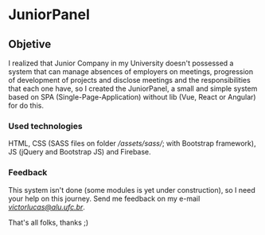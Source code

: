 # JuniorPanel

## Objetive

I realized that Junior Company in my University doesn't possessed a system that can manage absences of employers on meetings, progression of development of projects and disclose meetings and the responsibilities that each one have, so I created the JuniorPanel, a small and simple system based on SPA (Single-Page-Application) without lib (Vue, React or Angular) for do this.

### Used technologies
HTML, CSS (SASS files on folder */assets/sass/*; with Bootstrap framework), JS (jQuery and Bootstrap JS) and Firebase.

### Feedback
This system isn't done (some modules is yet under construction), so I need your help on this journey. Send me feedback on my e-mail *victorlucas@alu.ufc.br*.

That's all folks, thanks ;)
